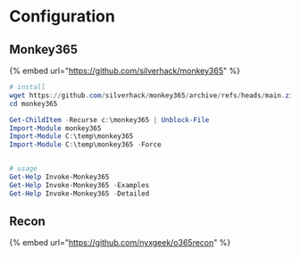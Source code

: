 # Configuration

## Monkey365

{% embed url="https://github.com/silverhack/monkey365" %}

```powershell
# install
wget https://github.com/silverhack/monkey365/archive/refs/heads/main.zip -O monkey365
cd monkey365

Get-ChildItem -Recurse c:\monkey365 | Unblock-File
Import-Module monkey365
Import-Module C:\temp\monkey365
Import-Module C:\temp\monkey365 -Force


# usage
Get-Help Invoke-Monkey365
Get-Help Invoke-Monkey365 -Examples
Get-Help Invoke-Monkey365 -Detailed
```

## Recon

{% embed url="https://github.com/nyxgeek/o365recon" %}
